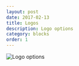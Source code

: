 ```yaml
---
layout: post
date: 2017-02-13
title: Logos
description: Logo options
category: blocks
order: 1
---
```


![Logo options]({{site.image_path}}/{{page.category}}/logos.png)
